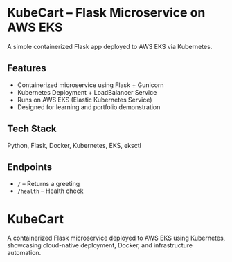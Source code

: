 # KubeCart – Flask Microservice on AWS EKS

A simple containerized Flask app deployed to AWS EKS via Kubernetes.

## Features
- Containerized microservice using Flask + Gunicorn
- Kubernetes Deployment + LoadBalancer Service
- Runs on AWS EKS (Elastic Kubernetes Service)
- Designed for learning and portfolio demonstration

## Tech Stack
Python, Flask, Docker, Kubernetes, EKS, eksctl

## Endpoints
- `/` – Returns a greeting
- `/health` – Health check

# KubeCart
A containerized Flask microservice deployed to AWS EKS using Kubernetes, showcasing cloud-native deployment, Docker, and infrastructure automation.
